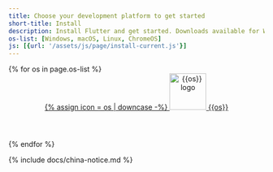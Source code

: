 ```yaml
---
title: Choose your development platform to get started
short-title: Install
description: Install Flutter and get started. Downloads available for Windows, macOS, Linux, and ChromeOS operating systems.
os-list: [Windows, macOS, Linux, ChromeOS]
js: [{url: '/assets/js/page/install-current.js'}]
---
```


<div class="card-deck mb-8">
{% for os in page.os-list %}
  <a class="card" id="install-{{os | remove: ' ' | downcase}}" href="{{site.url}}/get-started/install/{{os | remove: ' ' | downcase}}" aria-label="Set up Flutter on {{os}}">
    <div class="card-body">
      <header class="card-title text-center m-0">
        <span class="d-block h1">
          {% assign icon = os | downcase -%}
            <img src="/assets/images/docs/brand-svg/{{icon}}.svg" width="72" height="72" aria-hidden="true" alt="{{os}} logo"> 
        </span>
        <span class="text-muted text-nowrap">{{os}}</span>
      </header>
    </div>
  </a>
{% endfor %}
</div>

{% include docs/china-notice.md %}
